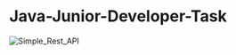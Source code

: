 # Java-Junior-Developer-Task

![Simple_Rest_API](https://github.com/D00ktora/Java-Junior-Developer-Task/assets/121710132/385e3bbe-6bf2-4544-acf3-2e3f84318547)
